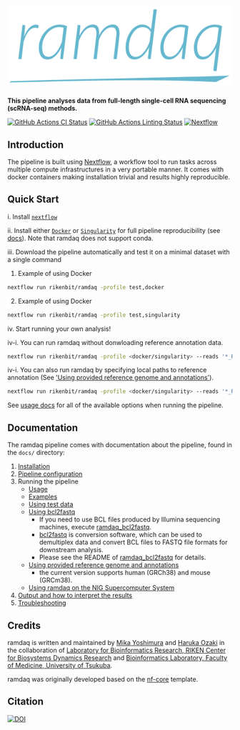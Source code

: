 # ![ramdaq](docs/images/ramdaq_logo_vectorized.svg)

**This pipeline analyses data from full-length single-cell RNA sequencing (scRNA-seq) methods.**

[![GitHub Actions CI Status](https://github.com/rikenbit/ramdaq/workflows/CI/badge.svg)](https://github.com/rikenbit/ramdaq/actions)
[![GitHub Actions Linting Status](https://github.com/rikenbit/ramdaq/workflows/linting/badge.svg)](https://github.com/rikenbit/ramdaq/actions)
[![Nextflow](https://img.shields.io/badge/nextflow-%E2%89%A519.10.0-brightgreen.svg)](https://www.nextflow.io/)

<!-- [![Docker](https://img.shields.io/docker/automated/nfcore/ramdaq.svg)](https://hub.docker.com/r/myoshimura080822/ramdaq) -->

## Introduction

The pipeline is built using [Nextflow](https://www.nextflow.io), a workflow tool to run tasks across multiple compute infrastructures in a very portable manner. It comes with docker containers making installation trivial and results highly reproducible.

## Quick Start

i. Install [`nextflow`](https://nf-co.re/usage/installation)

ii. Install either [`Docker`](https://docs.docker.com/engine/installation/) or [`Singularity`](https://www.sylabs.io/guides/3.0/user-guide/) for full pipeline reproducibility (see [docs](https://nf-co.re/usage/configuration#basic-configuration-profiles)). Note that ramdaq does not support conda.

iii. Download the pipeline automatically and test it on a minimal dataset with a single command

1) Example of using Docker
```bash
nextflow run rikenbit/ramdaq -profile test,docker
```
2) Example of using Docker
```bash
nextflow run rikenbit/ramdaq -profile test,singularity
```

iv. Start running your own analysis!

<!-- TODO: Update the default command above used to run the pipeline -->

iv-i. You can run ramdaq without donwloading reference annotation data.

```bash
nextflow run rikenbit/ramdaq -profile <docker/singularity> --reads '*_R{1,2}.fastq.gz' --genome GRCh38
```

iv-i. You can also run ramdaq by specifying local paths to reference annotation (See ['Using provided reference genome and annotations'](docs/local_annotation.md)).

```bash
nextflow run rikenbit/ramdaq -profile <docker/singularity> --reads '*_R{1,2}.fastq.gz' --genome GRCh38 --local_annot_dir <The directory path where the reference genome and annotations are placed>
```

See [usage docs](docs/usage.md) for all of the available options when running the pipeline.

## Documentation

The ramdaq pipeline comes with documentation about the pipeline, found in the `docs/` directory:

1. [Installation](https://nf-co.re/usage/installation)
2. [Pipeline configuration](https://nf-co.re/usage/adding_own_config)
3. Running the pipeline
    * [Usage](docs/usage.md)
    * [Examples](docs/examples.md)
    * [Using test data](docs/test_data.md)
    * [Using bcl2fastq](https://github.com/rikenbit/ramdaq_bcl2fastq)
        * If you need to use BCL files produced by Illumina sequencing machines, execute [ramdaq_bcl2fastq](https://github.com/rikenbit/ramdaq_bcl2fastq).
        * [bcl2fastq](https://support.illumina.com/sequencing/sequencing_software/bcl2fastq-conversion-software.html) is conversion software, which can be used to demultiplex data and convert BCL files to FASTQ file formats for downstream analysis.
        * Please see the README of [ramdaq_bcl2fastq](https://github.com/rikenbit/ramdaq_bcl2fastq) for details.
    * [Using provided reference genome and annotations](docs/local_annotation.md)
        * the current version supports human (GRCh38) and mouse (GRCm38).
    * [Using ramdaq on the NIG Supercomputer System](docs/nig_supercomputer_system.md)
4. [Output and how to interpret the results](docs/output.md)
5. [Troubleshooting](https://nf-co.re/usage/troubleshooting)

## Credits

ramdaq is written and maintained by [Mika Yoshimura](https://github.com/myoshimura080822) and [Haruka Ozaki](https://github.com/yuifu) in the collaboration of [Laboratory for Bioinformatics Research, RIKEN Center for Biosystems Dynamics Research](https://bit.riken.jp/) and [Bioinformatics Laboratory, Faculty of Medicine, University of Tsukuba](https://sites.google.com/view/ozakilab).

ramdaq was originally developed based on the [nf-core](https://nf-co.re/) template.

## Citation

[![DOI](https://zenodo.org/badge/269006630.svg)](https://zenodo.org/badge/latestdoi/269006630)
